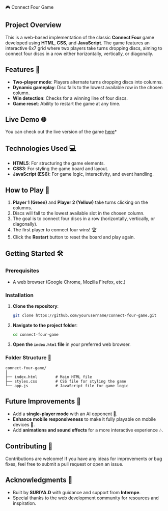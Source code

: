 🎮 Connect Four Game

## Project Overview
This is a web-based implementation of the classic **Connect Four** game developed using **HTML**, **CSS**, and **JavaScript**. The game features an interactive 6x7 grid where two players take turns dropping discs, aiming to connect four discs in a row either horizontally, vertically, or diagonally.

## Features 🚀
- **Two-player mode**: Players alternate turns dropping discs into columns.
- **Dynamic gameplay**: Disc falls to the lowest available row in the chosen column.
- **Win detection**: Checks for a winning line of four discs.
- **Game reset**: Ability to restart the game at any time.

## Live Demo 🌐
You can check out the live version of the game [here](https://www.linkedin.com/posts/suriya273_connetfourgame-game-connection-activity-7253618477784084480-L_Dm?utm_source=share&utm_medium=member_android)*

## Technologies Used 💻
- **HTML5**: For structuring the game elements.
- **CSS3**: For styling the game board and layout.
- **JavaScript (ES6)**: For game logic, interactivity, and event handling.

## How to Play 🎯
1. **Player 1 (Green)** and **Player 2 (Yellow)** take turns clicking on the columns.
2. Discs will fall to the lowest available slot in the chosen column.
3. The goal is to connect four discs in a row (horizontally, vertically, or diagonally).
4. The first player to connect four wins! 🏆
5. Click the **Restart** button to reset the board and play again.

## Getting Started 🛠️

### Prerequisites
- A web browser (Google Chrome, Mozilla Firefox, etc.)

### Installation

1. **Clone the repository**:
   ```bash
   git clone https://github.com/yourusername/connect-four-game.git
   ```

2. **Navigate to the project folder**:
   ```bash
   cd connect-four-game
   ```

3. **Open the `index.html` file** in your preferred web browser.

### Folder Structure 📁
```
connect-four-game/
│
├── index.html        # Main HTML file
├── styles.css        # CSS file for styling the game
└── app.js            # JavaScript file for game logic
```

## Future Improvements 🚧
- Add a **single-player mode** with an AI opponent 🤖.
- **Enhance mobile responsiveness** to make it fully playable on mobile devices 📱.
- Add **animations and sound effects** for a more interactive experience 🎶.

## Contributing 🤝
Contributions are welcome! If you have any ideas for improvements or bug fixes, feel free to submit a pull request or open an issue.

## Acknowledgments 🙌

- Built by **SURIYA.D** with guidance and support from **Internpe**.
- Special thanks to the web development community for resources and inspiration.
